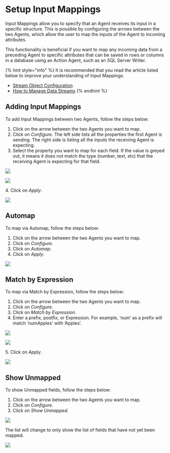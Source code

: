 # Setup Input Mappings

Input Mappings allow you to specify that an Agent receives its input in a specific structure. This is possible by configuring the arrows between the two Agents, which allow the user to map the inputs of the Agent to incoming attributes.&#x20;

This functionality is beneficial if you want to map any incoming data from a preceding Agent to specific attributes that can be saved in rows or columns in a database using an Action Agent, such as an SQL Server Writer.

{% hint style="info" %}
It is recommended that you read the article listed below to improve your understanding of Input Mappings.

* [Stream Object Configuration](../../concepts/data-stream/stream-object-configuration.md)
* [How to Manage Data Streams](manage-data-streams.md)
{% endhint %}

## Adding Input Mappings

To add Input Mappings between two Agents, follow the steps below:

1. Click on the arrow between the two Agents you want to map.
2. Click on _Configure_. The left side lists all the properties the first Agent is sending. The right side is listing all the inputs the receiving Agent is expecting.
3. Select the property you want to map for each field. If the value is greyed out, it means it does not match the type (number, text, etc) that the receiving Agent is expecting for that field.

![](../../.gitbook/assets/AIM\_1.png)

![](../../.gitbook/assets/AIM\_2.png)

&#x20;   4\. Click on _Apply_.

![](../../.gitbook/assets/AIM\_3.png)

## Automap

To map via Automap, follow the steps below:

1. Click on the arrow between the two Agents you want to map.
2. Click on _Configure_.
3. Click on _Automap_.
4. Click on _Apply_.

![](../../.gitbook/assets/AM\_1.png)

## Match by Expression

To map via Match by Expression, follow the steps below:

1. Click on the arrow between the two Agents you want to map.
2. Click on _Configure_.
3. Click on _Match by Expression_.
4. Enter a prefix, postfix, or Expression. For example, ‘num’ as a prefix will match ‘numApples’ with ‘Apples’.

![](../../.gitbook/assets/AM\_2.png)

![](../../.gitbook/assets/AM\_3.png)

&#x20;   5\. Click on _Apply_.

![](../../.gitbook/assets/AM\_4.png)

## Show Unmapped

To show Unmapped fields, follow the steps below:

1. Click on the arrow between the two Agents you want to map.
2. Click on _Configure_.
3. Click on _Show Unmapped_.

![](<../../.gitbook/assets/SU\_1 (1).png>)

The list will change to only show the list of fields that have not yet been mapped.

![](<../../.gitbook/assets/SU\_2 (1).png>)
